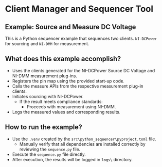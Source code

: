 # Client Manager and Sequencer Tool

## Example: Source and Measure DC Voltage

This is a Python sequencer example that sequences two clients. `NI-DCPower` for sourcing and `NI-DMM` for measurement.

## What does this example accomplish?

- Uses the clients generated for the NI-DCPower Source DC Voltage and NI-DMM measurement plug-ins.
- Registers the pin map using the provided start-up code.
- Calls the measure APIs from the respective measurement plug-in clients.
- Initiates sourcing with NI-DCPower.
  - If the result meets compliance standards:
    - Proceeds with measurement using NI-DMM.
- Logs the measured values and corresponding results.

## How to run the example?

- Use the `.venv` created by the `src\python_sequencer\pyproject.toml` file.
  - Manually verify that all dependencies are installed correctly by reviewing the `sequence.py` file.
- Execute the `sequence.py` file directly.
- After execution, the results will be logged in `logs\` directory.
